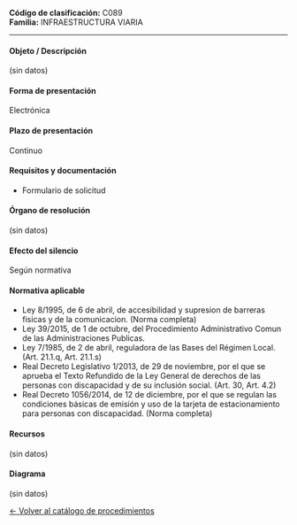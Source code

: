 
**Código de clasificación:** C089  
**Familia:** INFRAESTRUCTURA VIARIA

---

#### Objeto / Descripción

(sin datos)

#### Forma de presentación

Electrónica

#### Plazo de presentación

Continuo

#### Requisitos y documentación


- Formulario de solicitud

#### Órgano de resolución

(sin datos)

#### Efecto del silencio

Según normativa

#### Normativa aplicable


- Ley 8/1995, de 6 de abril, de accesibilidad y supresion de barreras fisicas y de la comunicacion. (Norma completa)
- Ley 39/2015, de 1 de octubre, del Procedimiento Administrativo Comun de las Administraciones Publicas.
- Ley 7/1985, de 2 de abril, reguladora de las Bases del Régimen Local. (Art. 21.1.q, Art. 21.1.s)
- Real Decreto Legislativo 1/2013, de 29 de noviembre, por el que se aprueba el Texto Refundido de la Ley General de derechos de las personas con discapacidad y de su inclusión social. (Art. 30, Art. 4.2)
- Real Decreto 1056/2014, de 12 de diciembre, por el que se regulan las condiciones básicas de emisión y uso de la tarjeta de estacionamiento para personas con discapacidad. (Norma completa)

#### Recursos

(sin datos)

#### Diagrama

(sin datos)

 
[← Volver al catálogo de procedimientos](../buscador.md)

